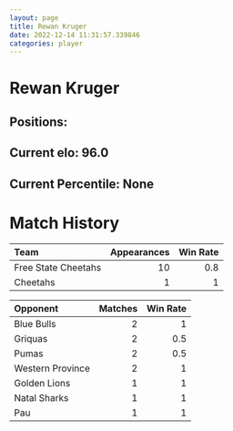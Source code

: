 ```yaml
---  
layout: page  
title: Rewan Kruger  
date: 2022-12-14 11:31:57.339846  
categories: player  
---
```

# Rewan Kruger

## Positions: 

## Current elo: 96.0

## Current Percentile: None

# Match History


| Team                |   Appearances |   Win Rate |
|:--------------------|--------------:|-----------:|
| Free State Cheetahs |            10 |        0.8 |
| Cheetahs            |             1 |        1   |

| Opponent         |   Matches |   Win Rate |
|:-----------------|----------:|-----------:|
| Blue Bulls       |         2 |        1   |
| Griquas          |         2 |        0.5 |
| Pumas            |         2 |        0.5 |
| Western Province |         2 |        1   |
| Golden Lions     |         1 |        1   |
| Natal Sharks     |         1 |        1   |
| Pau              |         1 |        1   |